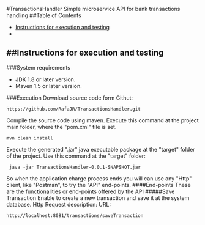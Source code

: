 #TransactionsHandler
Simple microservice API for bank transactions handling
##Table of Contents
- [Instructions for execution and testing](#instructions-for-execution-and-testing)
- [](#)


##Instructions for execution and testing
-
###System requirements
- JDK 1.8 or later version.
- Maven 1.5 or later version.

###Execution
Download source code form Githut:
	
	https://github.com/RafaJR/TransactionsHandler.git
Compile the source code using maven.
Execute this command at the project main folder, where the "pom.xml" file is set.

	mvn clean install
Execute the generated ".jar" java executable package at the "target" folder of the project.
Use this command at the "target" folder:

	 java -jar TransactionsHandler-0.0.1-SNAPSHOT.jar
So when the application charge process ends you will can use any "Http" client, like "Postman", to try the "API" end-points.
####End-points
These are the functionalities or end-points offered by the API
#####Save Transaction
Enable to create a new transaction and save it at the system database.
Http Request description:
	URL:
	
	http://localhost:8081/transactions/saveTransaction

